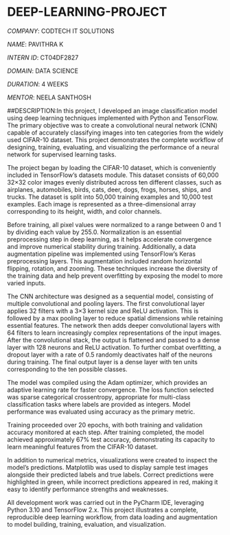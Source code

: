 # DEEP-LEARNING-PROJECT

*COMPANY*: CODTECH IT SOLUTIONS

*NAME*: PAVITHRA K

*INTERN ID*: CT04DF2827

*DOMAIN*: DATA SCIENCE

*DURATION*: 4 WEEKS

*MENTOR*: NEELA SANTHOSH

##DESCRIPTION:In this project, I developed an image classification model using deep learning techniques implemented with Python and TensorFlow. The primary objective was to create a convolutional neural network (CNN) capable of accurately classifying images into ten categories from the widely used CIFAR-10 dataset. This project demonstrates the complete workflow of designing, training, evaluating, and visualizing the performance of a neural network for supervised learning tasks.

The project began by loading the CIFAR-10 dataset, which is conveniently included in TensorFlow’s datasets module. This dataset consists of 60,000 32×32 color images evenly distributed across ten different classes, such as airplanes, automobiles, birds, cats, deer, dogs, frogs, horses, ships, and trucks. The dataset is split into 50,000 training examples and 10,000 test examples. Each image is represented as a three-dimensional array corresponding to its height, width, and color channels.

Before training, all pixel values were normalized to a range between 0 and 1 by dividing each value by 255.0. Normalization is an essential preprocessing step in deep learning, as it helps accelerate convergence and improve numerical stability during training. Additionally, a data augmentation pipeline was implemented using TensorFlow’s Keras preprocessing layers. This augmentation included random horizontal flipping, rotation, and zooming. These techniques increase the diversity of the training data and help prevent overfitting by exposing the model to more varied inputs.

The CNN architecture was designed as a sequential model, consisting of multiple convolutional and pooling layers. The first convolutional layer applies 32 filters with a 3×3 kernel size and ReLU activation. This is followed by a max pooling layer to reduce spatial dimensions while retaining essential features. The network then adds deeper convolutional layers with 64 filters to learn increasingly complex representations of the input images. After the convolutional stack, the output is flattened and passed to a dense layer with 128 neurons and ReLU activation. To further combat overfitting, a dropout layer with a rate of 0.5 randomly deactivates half of the neurons during training. The final output layer is a dense layer with ten units corresponding to the ten possible classes.

The model was compiled using the Adam optimizer, which provides an adaptive learning rate for faster convergence. The loss function selected was sparse categorical crossentropy, appropriate for multi-class classification tasks where labels are provided as integers. Model performance was evaluated using accuracy as the primary metric.

Training proceeded over 20 epochs, with both training and validation accuracy monitored at each step. After training completed, the model achieved approximately 67% test accuracy, demonstrating its capacity to learn meaningful features from the CIFAR-10 dataset.

In addition to numerical metrics, visualizations were created to inspect the model’s predictions. Matplotlib was used to display sample test images alongside their predicted labels and true labels. Correct predictions were highlighted in green, while incorrect predictions appeared in red, making it easy to identify performance strengths and weaknesses.

All development work was carried out in the PyCharm IDE, leveraging Python 3.10 and TensorFlow 2.x. This project illustrates a complete, reproducible deep learning workflow, from data loading and augmentation to model building, training, evaluation, and visualization.

